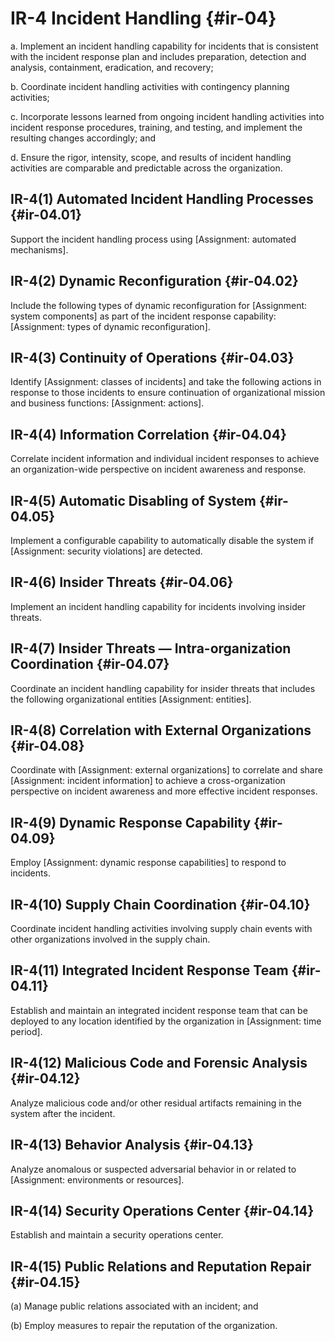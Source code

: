 # IR-4 Incident Handling {#ir-04}

a. Implement an incident handling capability for incidents that is consistent with the incident response plan and includes preparation, detection and analysis, containment, eradication, and recovery;

b. Coordinate incident handling activities with contingency planning activities;

c. Incorporate lessons learned from ongoing incident handling activities into incident response procedures, training, and testing, and implement the resulting changes accordingly; and

d. Ensure the rigor, intensity, scope, and results of incident handling activities are comparable and predictable across the organization.

## IR-4(1) Automated Incident Handling Processes {#ir-04.01}

Support the incident handling process using [Assignment: automated mechanisms].

## IR-4(2) Dynamic Reconfiguration {#ir-04.02}

Include the following types of dynamic reconfiguration for [Assignment: system components] as part of the incident response capability: [Assignment: types of dynamic reconfiguration].

## IR-4(3) Continuity of Operations {#ir-04.03}

Identify [Assignment: classes of incidents] and take the following actions in response to those incidents to ensure continuation of organizational mission and business functions: [Assignment: actions].

## IR-4(4) Information Correlation {#ir-04.04}

Correlate incident information and individual incident responses to achieve an organization-wide perspective on incident awareness and response.

## IR-4(5) Automatic Disabling of System {#ir-04.05}

Implement a configurable capability to automatically disable the system if [Assignment: security violations] are detected.

## IR-4(6) Insider Threats {#ir-04.06}

Implement an incident handling capability for incidents involving insider threats.

## IR-4(7) Insider Threats — Intra-organization Coordination {#ir-04.07}

Coordinate an incident handling capability for insider threats that includes the following organizational entities [Assignment: entities].

## IR-4(8) Correlation with External Organizations {#ir-04.08}

Coordinate with [Assignment: external organizations] to correlate and share [Assignment: incident information] to achieve a cross-organization perspective on incident awareness and more effective incident responses.

## IR-4(9) Dynamic Response Capability {#ir-04.09}

Employ [Assignment: dynamic response capabilities] to respond to incidents.

## IR-4(10) Supply Chain Coordination {#ir-04.10}

Coordinate incident handling activities involving supply chain events with other organizations involved in the supply chain.

## IR-4(11) Integrated Incident Response Team {#ir-04.11}

Establish and maintain an integrated incident response team that can be deployed to any location identified by the organization in [Assignment: time period].

## IR-4(12) Malicious Code and Forensic Analysis {#ir-04.12}

Analyze malicious code and/or other residual artifacts remaining in the system after the incident.

## IR-4(13) Behavior Analysis {#ir-04.13}

Analyze anomalous or suspected adversarial behavior in or related to [Assignment: environments or resources].

## IR-4(14) Security Operations Center {#ir-04.14}

Establish and maintain a security operations center.

## IR-4(15) Public Relations and Reputation Repair {#ir-04.15}

(a) Manage public relations associated with an incident; and

(b) Employ measures to repair the reputation of the organization.


